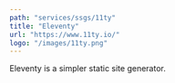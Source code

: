 ```yaml
---
path: "services/ssgs/11ty"
title: "Eleventy"
url: "https://www.11ty.io/"
logo: "/images/11ty.png"
---
```


Eleventy is a simpler static site generator.

